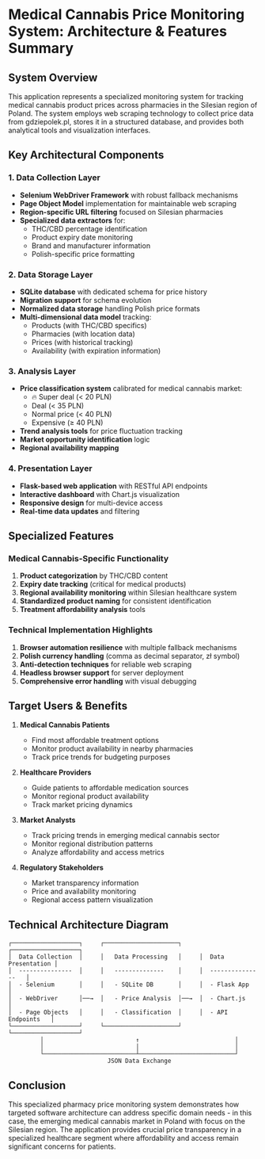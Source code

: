 # Medical Cannabis Price Monitoring System: Architecture & Features Summary

## System Overview

This application represents a specialized monitoring system for tracking medical cannabis product prices across pharmacies in the Silesian region of Poland. The system employs web scraping technology to collect price data from gdziepolek.pl, stores it in a structured database, and provides both analytical tools and visualization interfaces.

## Key Architectural Components

### 1. Data Collection Layer
- **Selenium WebDriver Framework** with robust fallback mechanisms
- **Page Object Model** implementation for maintainable web scraping
- **Region-specific URL filtering** focused on Silesian pharmacies
- **Specialized data extractors** for:
  - THC/CBD percentage identification
  - Product expiry date monitoring
  - Brand and manufacturer information
  - Polish-specific price formatting

### 2. Data Storage Layer
- **SQLite database** with dedicated schema for price history
- **Migration support** for schema evolution
- **Normalized data storage** handling Polish price formats
- **Multi-dimensional data model** tracking:
  - Products (with THC/CBD specifics)
  - Pharmacies (with location data)
  - Prices (with historical tracking)
  - Availability (with expiration information)

### 3. Analysis Layer
- **Price classification system** calibrated for medical cannabis market:
  - 🔥 Super deal (< 20 PLN)
  - Deal (< 35 PLN)
  - Normal price (< 40 PLN) 
  - Expensive (≥ 40 PLN)
- **Trend analysis tools** for price fluctuation tracking
- **Market opportunity identification** logic
- **Regional availability mapping**

### 4. Presentation Layer
- **Flask-based web application** with RESTful API endpoints
- **Interactive dashboard** with Chart.js visualization
- **Responsive design** for multi-device access
- **Real-time data updates** and filtering

## Specialized Features

### Medical Cannabis-Specific Functionality
1. **Product categorization** by THC/CBD content
2. **Expiry date tracking** (critical for medical products)
3. **Regional availability monitoring** within Silesian healthcare system
4. **Standardized product naming** for consistent identification
5. **Treatment affordability analysis** tools

### Technical Implementation Highlights
1. **Browser automation resilience** with multiple fallback mechanisms
2. **Polish currency handling** (comma as decimal separator, zł symbol)
3. **Anti-detection techniques** for reliable web scraping
4. **Headless browser support** for server deployment
5. **Comprehensive error handling** with visual debugging

## Target Users & Benefits

1. **Medical Cannabis Patients**
   - Find most affordable treatment options
   - Monitor product availability in nearby pharmacies
   - Track price trends for budgeting purposes

2. **Healthcare Providers**
   - Guide patients to affordable medication sources
   - Monitor regional product availability
   - Track market pricing dynamics

3. **Market Analysts**
   - Track pricing trends in emerging medical cannabis sector
   - Monitor regional distribution patterns
   - Analyze affordability and access metrics

4. **Regulatory Stakeholders**
   - Market transparency information
   - Price and availability monitoring
   - Regional access pattern visualization

## Technical Architecture Diagram

```
┌───────────────────┐     ┌─────────────────────┐     ┌───────────────────┐
│  Data Collection  │     │   Data Processing   │     │  Data Presentation │
│  ---------------  │     │   --------------    │     │  ---------------   │
│  - Selenium       │     │   - SQLite DB       │     │  - Flask App       │
│  - WebDriver      │──→  │   - Price Analysis  │──→  │  - Chart.js        │
│  - Page Objects   │     │   - Classification  │     │  - API Endpoints   │
└───────────────────┘     └─────────────────────┘     └───────────────────┘
         │                          ↑                           │
         │                          │                           │
         └──────────────────────────┴───────────────────────────┘
                            JSON Data Exchange
```

## Conclusion

This specialized pharmacy price monitoring system demonstrates how targeted software architecture can address specific domain needs - in this case, the emerging medical cannabis market in Poland with focus on the Silesian region. The application provides crucial price transparency in a specialized healthcare segment where affordability and access remain significant concerns for patients.

